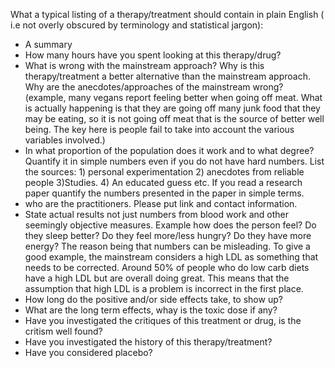 
What a typical listing of a  therapy/treatment should contain in plain English ( i.e not overly obscured by terminology and statistical jargon):

- A summary
- How many hours have you spent looking at this therapy/drug?
- What is wrong with the mainstream approach? Why is this therapy/treatment a better alternative than the mainstream approach. Why are the anecdotes/approaches of the mainstream wrong? (example, many vegans report feeling better when going off meat. What is actually happening is that they are going off many junk food that they may be eating, so it is not going off meat that is the source of better well being. The key here is people fail to take into account the various variables involved.)
- In what proportion of the population does it work and to what degree? Quantify it in simple numbers even if you do not have hard numbers. List the sources: 1) personal experimentation 2) anecdotes from reliable people 3)Studies. 4) An educated guess etc.  If you read a research paper quantify the numbers presented in the paper in  simple terms. 
- who are the practitioners. Please put link and contact information.
- State actual results  not just numbers from blood work and other seemingly objective measures. Example how does the person feel? Do they sleep better? Do they feel more/less hungry? Do they have more energy?  The reason being that numbers can be misleading. To give a good example, the mainstream considers a high LDL as something that needs to be corrected. Around 50% of people who do low carb diets have a high LDL but are overall doing great. This means that the assumption that  high LDL is a problem is incorrect in the first place.
- How long do the positive and/or side effects take, to show up?
- What are the long term effects, whay is the toxic dose if any?
- Have you investigated the critiques of this treatment or drug, is the critism well found?
- Have you investigated the history of this therapy/treatment?
- Have you considered placebo?
